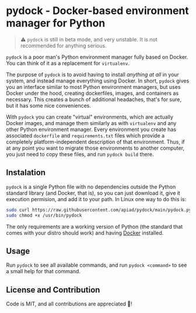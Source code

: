 # pydock - Docker-based environment manager for Python

> ⚠️ `pydock` is still in beta mode, and very unstable. It is not recommended for anything serious.

`pydock` is a poor man's Python environment manager fully based on Docker.
You can think of it as a replacement for `virtualenv`.

The purpose of `pydock` is to avoid having to install *anything at all* in your system, and instead manage everything using Docker.
In short, `pydock` gives you an interface similar to most Python environment managers, but uses Docker under the hood, creating dockerfiles, images, and containers as necessary.
This creates a bunch of additional headaches, that's for sure, but it has some nice conveniences.

With `pydock` you can create "virtual" environments, which are actually Docker images, and manage them similarly as with `virtualenv` and any other Python environment manager.
Every environment you create has associated `dockerfile` and `requirements.txt` files which provide a completely platform-independent description of that environment.
Thus, if at any point you want to migrate those environments to another computer, you just need to copy these files, and run `pydock build` there.

## Instalation

`pydock` is a single Python file with no dependencies outside the Python standard library (and Docker, that is), so you can just download it, give it execution permision, and add it to your path. In Linux one way to do this is:

```bash
sudo curl https://raw.githubusercontent.com/apiad/pydock/main/pydock.py > /usr/bin/pydock
sudo chmod +x /usr/bin/pydock
``` 

The only requirements are a working version of Python (the standard that comes with your distro should work) and having [Docker](https://docs.docker.com/engine/install/) installed.

## Usage

Run `pydock` to see all available commands, and run `pydock <command>` to see a small help for that command.

## License and Contribution

Code is MIT, and all contributions are appreciated 👋!
